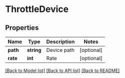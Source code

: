 # ThrottleDevice

## Properties
Name | Type | Description | Notes
------------ | ------------- | ------------- | -------------
**path** | **string** | Device path | [optional] 
**rate** | **int** | Rate | [optional] 

[[Back to Model list]](../../README.md#documentation-for-models) [[Back to API list]](../../README.md#documentation-for-api-endpoints) [[Back to README]](../../README.md)

